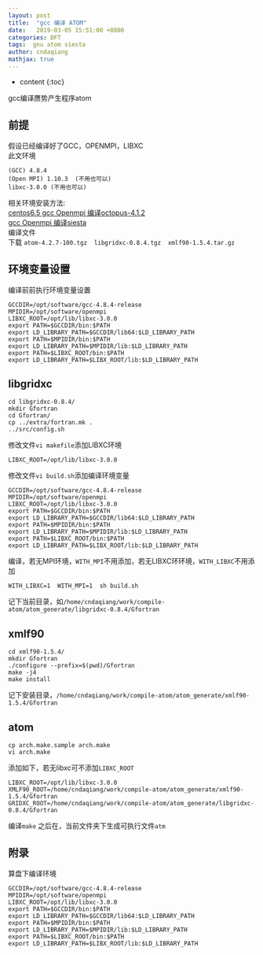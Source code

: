 ```yaml
---
layout: post
title:  "gcc 编译 ATOM"
date:   2019-03-05 15:51:00 +0800
categories: DFT
tags:  gnu atom siesta
author: cndaqiang
mathjax: true
---
```

* content
{:toc}

gcc编译赝势产生程序atom<br>






## 前提
假设已经编译好了GCC，OPENMPI，LIBXC<br>
此文环境
```
(GCC) 4.8.4
(Open MPI) 1.10.3  (不用也可以)
libxc-3.0.0 (不用也可以)
```
相关环境安装方法:<br>
[centos6.5 gcc Openmpi 编译octopus-4.1.2](/2018/09/15/gun-openmpi-octopus-4.1.2)<br>
[gcc Openmpi 编译siesta](/2018/09/12/gun-openmpi-siesta)<br>
编译文件<br>
下载 `atom-4.2.7-100.tgz  libgridxc-0.8.4.tgz  xmlf90-1.5.4.tar.gz`

## 环境变量设置
编译前前执行环境变量设置
```
GCCDIR=/opt/software/gcc-4.8.4-release
MPIDIR=/opt/software/openmpi
LIBXC_ROOT=/opt/lib/libxc-3.0.0
export PATH=$GCCDIR/bin:$PATH
export LD_LIBRARY_PATH=$GCCDIR/lib64:$LD_LIBRARY_PATH
export PATH=$MPIDIR/bin:$PATH
export LD_LIBRARY_PATH=$MPIDIR/lib:$LD_LIBRARY_PATH
export PATH=$LIBXC_ROOT/bin:$PATH
export LD_LIBRARY_PATH=$LIBX_ROOT/lib:$LD_LIBRARY_PATH
```

## libgridxc

```
cd libgridxc-0.8.4/
mkdir Gfortran
cd Gfortran/
cp ../extra/fortran.mk .
../src/config.sh
```
修改文件`vi makefile`添加LIBXC环境
```
LIBXC_ROOT=/opt/lib/libxc-3.0.0
```
修改文件`vi build.sh`添加编译环境变量
```
GCCDIR=/opt/software/gcc-4.8.4-release
MPIDIR=/opt/software/openmpi
LIBXC_ROOT=/opt/lib/libxc-3.0.0
export PATH=$GCCDIR/bin:$PATH
export LD_LIBRARY_PATH=$GCCDIR/lib64:$LD_LIBRARY_PATH
export PATH=$MPIDIR/bin:$PATH
export LD_LIBRARY_PATH=$MPIDIR/lib:$LD_LIBRARY_PATH
export PATH=$LIBXC_ROOT/bin:$PATH
export LD_LIBRARY_PATH=$LIBX_ROOT/lib:$LD_LIBRARY_PATH
```
编译，若无MPI环境，`WITH_MPI`不用添加，若无LIBXC环环境，`WITH_LIBXC`不用添加
```
WITH_LIBXC=1  WITH_MPI=1  sh build.sh
```
记下当前目录，如`/home/cndaqiang/work/compile-atom/atom_generate/libgridxc-0.8.4/Gfortran`

## xmlf90

```
cd xmlf90-1.5.4/
mkdir Gfortran
./configure --prefix=$(pwd)/Gfortran
make -j4
make install
```
记下安装目录，`/home/cndaqiang/work/compile-atom/atom_generate/xmlf90-1.5.4/Gfortran`

## atom

```
cp arch.make.sample arch.make
vi arch.make
```
添加如下，若无libxc可不添加`LIBXC_ROOT`
```
LIBXC_ROOT=/opt/lib/libxc-3.0.0
XMLF90_ROOT=/home/cndaqiang/work/compile-atom/atom_generate/xmlf90-1.5.4/Gfortran
GRIDXC_ROOT=/home/cndaqiang/work/compile-atom/atom_generate/libgridxc-0.8.4/Gfortran
```
编译`make`
之后在，当前文件夹下生成可执行文件`atm`



## 附录
算盘下编译环境
```
GCCDIR=/opt/software/gcc-4.8.4-release
MPIDIR=/opt/software/openmpi
LIBXC_ROOT=/opt/lib/libxc-3.0.0
export PATH=$GCCDIR/bin:$PATH
export LD_LIBRARY_PATH=$GCCDIR/lib64:$LD_LIBRARY_PATH
export PATH=$MPIDIR/bin:$PATH
export LD_LIBRARY_PATH=$MPIDIR/lib:$LD_LIBRARY_PATH
export PATH=$LIBXC_ROOT/bin:$PATH
export LD_LIBRARY_PATH=$LIBX_ROOT/lib:$LD_LIBRARY_PATH
```

